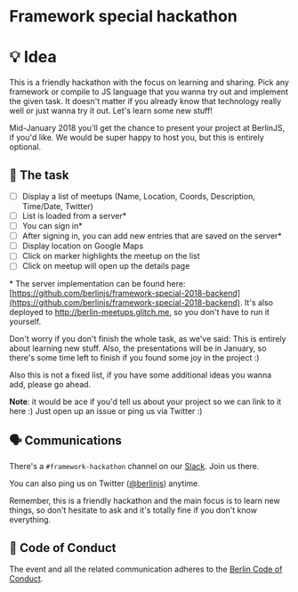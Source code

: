# Framework special hackathon

# 💡 Idea

This is a friendly hackathon with the focus on learning and sharing. Pick any framework or compile to JS language that you wanna try out and implement the given task. It doesn't matter if you already know that technology really well or just wanna try it out. Let's learn some new stuff!

Mid-January 2018 you'll get the chance to present your project at BerlinJS, if you'd like. We would be super happy to host you, but this is entirely optional.

## 💼 The task

- [ ] Display a list of meetups (Name, Location, Coords, Description, Time/Date, Twitter)
- [ ] List is loaded from a server*
- [ ] You can sign in*
- [ ] After signing in, you can add new entries that are saved on the server*
- [ ] Display location on Google Maps
- [ ] Click on marker highlights the meetup on the list
- [ ] Click on meetup will open up the details page

\* The server implementation can be found here: [https://github.com/berlinjs/framework-special-2018-backend](https://github.com/berlinjs/framework-special-2018-backend). It's also deployed to http://berlin-meetups.glitch.me, so you don't have to run it yourself.

Don't worry if you don't finish the whole task, as we've said: This is entirely about learning new stuff. Also, the presentations will be in January, so there's some time left to finish if you found some joy in the project :)

Also this is not a fixed list, if you have some additional ideas you wanna add, please go ahead.

**Note**: it would be ace if you'd tell us about your project so we can link to it here :) Just open up an issue or ping us via Twitter :)

## 🗣 Communications

There's a `#framework-hackathon` channel on our [Slack](https://berlinjs-slack.herokuapp.com). Join us there.

You can also ping us on Twitter ([@berlinjs](https://twitter.com/berlinjs)) anytime.

Remember, this is a friendly hackathon and the main focus is to learn new things, so don't hesitate to ask and it's totally fine if you don't know everything.

## 📖 Code of Conduct

The event and all the related communication adheres to the [Berlin Code of Conduct](http://berlincodeofconduct.org).
